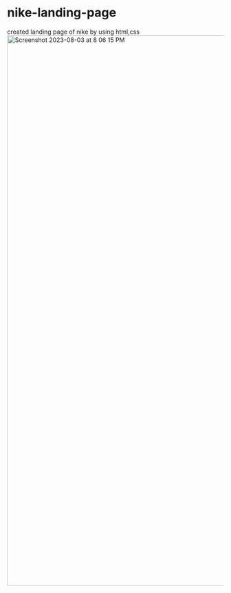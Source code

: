 # nike-landing-page
created landing page of nike by using html,css
<img width="1280" alt="Screenshot 2023-08-03 at 8 06 15 PM" src="https://github.com/DesaiPriyansh19/nike-landing-page/assets/133943282/120a2409-ff87-4973-9849-2fb30a5fe199">
